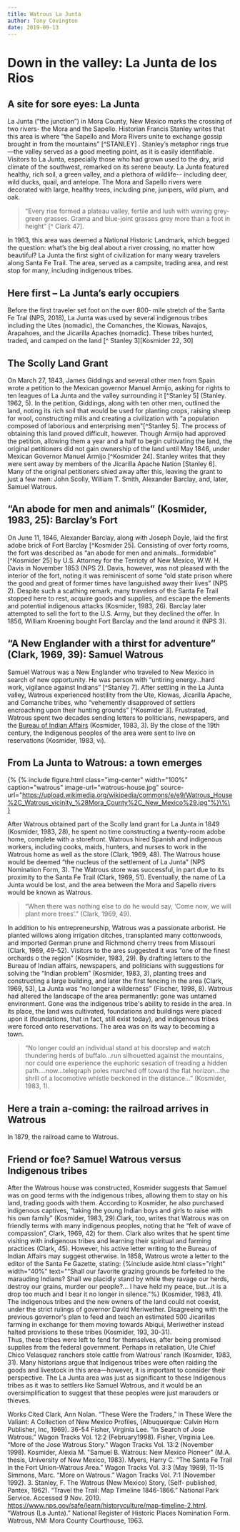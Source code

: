 ```yaml
---
title: Watrous La Junta
author: Tony Covington
date: 2019-09-13
---
```

# Down in the valley: La Junta de los Rios
## A site for sore eyes: La Junta
La Junta (“the junction”) in Mora County, New Mexico marks the crossing of two rivers- the Mora and the Sapello. Historian Francis Stanley writes that this area is where "the Sapello and Mora Rivers unite to exchange gossip brought in from the mountains” [^STANLEY] . Stanley’s metaphor rings true—the valley served as a good meeting point, as it is easily identifiable.
Visitors to La Junta, especially those who had grown used to the dry, arid climate of the southwest, remarked on its serene beauty. La Junta featured healthy, rich soil, a green valley, and a plethora of wildlife-- including deer, wild ducks, quail, and antelope. The Mora and Sapello rivers were decorated with large, healthy trees, including pine, junipers, wild plum, and oak.  
>“Every rise formed a plateau valley, fertile and lush with waving grey-green grasses. Grama and blue-joint grasses grey more than a foot in height” [^ Clark 47].

In 1963, this area was deemed a National Historic Landmark, which begged the question: what’s the big deal about a river crossing, no matter how beautiful? La Junta the first sight of civilization for many weary travelers along Santa Fe Trail. The area, served as a campsite, trading area, and rest stop for many, including indigenous tribes.

## Here first – La Junta’s early occupiers
 Before the first traveler set foot on the over 800- mile stretch of the Santa Fe Tral (NPS, 2018), La Junta was used by several indigenous tribes including the Utes (nomadic), the Comanches, the Kiowas, Navajos, Arapahoes, and the Jicarilla Apaches (nomadic). These tribes hunted, traded, and camped on the land [^ Stanley 3][Kosmider 22, 30] 
 
## The Scolly Land Grant
On March 27, 1843, James Giddings and several other men from Spain wrote a petition to the Mexican governor Manuel Armijo, asking for rights to ten leagues of La Junta and the valley surrounding it [^Stanley 5] (Stanley. 1962, 5).  In the petition, Giddings, along with ten other men, outlined the land, noting its rich soil that would be used for planting crops, raising sheep for wool, constructing mills and creating a civilization with “a population composed of laborious and enterprising men"[^Stanley 5].  The process of obtaining this land proved difficult, however. Though Armijo had approved the petition, allowing them a year and a half to begin cultivating the land, the original petitioners did not gain ownership of the land until May 1846, under Mexican Governor Manuel Armijo [^Kosmider 24]. Stanley writes that they were sent away by members of the Jicarilla Apache Nation [Stanley 6]. Many of the original petitioners shied away after this, leaving the grant to just a few men: John Scolly, William T. Smith, Alexander Barclay, and, later, Samuel Watrous.  

## “An abode for men and animals” (Kosmider, 1983, 25): Barclay’s Fort
On June 11, 1846, Alexander Barclay, along with Joseph Doyle, laid the first adobe brick of Fort Barclay [^Kosmider 25]. Consisting of over forty rooms, the fort was described as “an abode for men and animals...formidable” [^Kosmider 25] by U.S. Attorney for the Terrioty of New Mexico, W.W. H. Davis in November 1853 (NPS 2).  Davis, however, was not pleased with the interior of the fort, noting it was reminiscent of some “old state prison where the good and great of former times have languished away their lives” (NPS 2). Despite such a scathing remark, many travelers of the Santa Fe Trail stopped here to rest, acquire goods and supplies, and escape the elements and potential indigenous attacks (Kosmider, 1983, 26). Barclay later attempted to sell the fort to the U.S. Army, but they declined the offer. In 1856, William Kroening bought Fort Barclay and the land around it (NPS 3).  

## “A New Englander with a thirst for adventure” (Clark, 1969, 39): Samuel Watrous 
Samuel Watrous was a New Englander who traveled to New Mexico in search of new opportunity.  He was person with “untiring energy...hard work, vigilance against Indians” [^Stanley 7].  After settling in the La Junta valley, Watrous experienced hostility from the Ute, Kiowas, Jicarilla Apache, and Comanche tribes, who “vehemently disapproved of settlers encroaching upon their hunting grounds” [^Kosmider 3]. Frustrated, Watrous spent two decades sending letters to politicians, newspapers, and the [Bureau of Indian Affairs](https://www.bia.gov/bia) (Kosmider, 1983, 3). By the close of the 19th century, the Indigenous peoples of the area were sent to live on reservations (Kosmider, 1983, vi). 

## From La Junta to Watrous: a town emerges
\{\% {% include figure.html class="img-center" width="100%" caption="watrous" image-url="watrous-house.jpg" source- url="https://upload.wikimedia.org/wikipedia/commons/e/e9/Watrous_House%2C_Watrous_vicinity_%28Mora_County%2C_New_Mexico%29.jpg"%}\%\}

After Watrous obtained part of the Scolly land grant for La Junta in 1849 (Kosmider, 1983, 28), he spent no time constructing a twenty-room adobe home, complete with a storefront. Watrous hired Spanish and indigenous workers, including cooks, maids, hunters, and nurses to work in the Watrous home as well as the store (Clark, 1969, 48). The Watrous house would be deemed “the nucleus of the settlement of La Junta” (NPS Nomination Form, 3).  The Watrous store was successful, in part due to its proximity to the Santa Fe Trail (Clark, 1969, 51).  Eventually, the name of La Junta would be lost, and the area between the Mora and Sapello rivers would be known as Watrous. 

>“When there was nothing else to do he would say,
‘Come now, we will plant more trees’.” (Clark, 1969, 49).

In addition to his entrepreneurship, Watrous was a passionate arborist.  He planted willows along irrigation ditches, transplanted many cottonwoods, and imported German prune and Richmond cherry trees from Missouri (Clark, 1969, 49-52). Visitors to the ares suggested it was “one of the finest orchards o the region” (Kosmider, 1983, 29). 
By drafting letters to the Bureau of Indian affairs, newspapers, and politicians with suggestions for solving the “Indian problem” (Kosmider, 1983, 3), planting trees and constructing a large building, and later the first fencing in the area (Clark, 1969, 53), La Junta was “no longer a wilderness” (Fischer, 1998, 8).  Watrous had altered the landscape of the area permanently: gone was untamed environment. Gone was the indigenous tribe's ability to reside in the area.  In its place, the land was cultivated, foundations and buildings were placed upon it (foundations, that in fact, still exist today), and indigenous tribes were forced onto reservations. The area was on its way to becoming a town.   

>“No longer could an individual stand at his doorstep and watch thundering herds of buffalo...run silhouetted against the mountains, nor could one experience the euphoric sesation of treading a hidden path....now...telegraph poles marched off toward the flat horizon...the shrill of a locomotive whistle beckoned in the distance...” (Kosmider, 1983, 1).

## Here a train a-coming: the railroad arrives in Watrous 

In 1879, the railroad came to Watrous. 

## Friend or foe? Samuel Watrous versus Indigenous tribes
After the Watrous house was constructed, Kosmider suggests that Samuel was on good terms with the indigenous tribes, allowing them to stay on his land, trading goods with them.  According to Kosmider, he also purchased indigenous captives, “taking the young Indian boys and girls to raise with his own family” (Kosmider, 1983, 29).Clark, too, writes that Watrous was on friendly terms with many indigenous peoples, noting that he “felt of wave of compassion”, Clark, 1969, 42) for them. Clark also writes that he spent time visiting with indigenous tribes and learning their spiritual and farming practices (Clark, 45). However, his active letter writing to the Bureau of Indian Affairs may suggest otherwise. In 1858, Watrous wrote a letter to the editor of the Santa Fe Gazette, stating:
{%include aside.html class="right" width="40%" text="“Shall our favorite grazing grounds be forfeited to the marauding Indians? Shall we placidly stand by while they ravage our herds, destroy our grains, murder our people?... I have held my peace, but...it is a drop too much and I bear it no longer in silence."%}
 (Kosmider, 1983, 41).  
The indigenous tribes and the new owners of the land could not coexist, under the strict rulings of governor David Meriwether.  Disagreeing with the previous governor's plan to feed and teach an estimated 500 Jicarillas farming in exchange for them moving towards Abiqui, Meriwether instead halted provisions to these tribes (Kosmider, 193, 30-31).  
 Thus, these tribes were left to fend for themselves, after being promised supplies from the federal government.  Perhaps in retaliation, Ute Chief Chico Velasquez ranchers stole cattle from Watrous’ ranch (Kosmider, 1983, 31). Many historians argue that Indigenous tribes were often raiding the goods and livestock in this area—however, it is important to consider their perspective.  The La Junta area was just as significant to these Indigenous tribes as it was to settlers like Samuel Watrous, and it would be an oversimplification to suggest that these peoples were just marauders or thieves.

















Works Cited
Clark, Ann Nolan. “These Were the Traders,” in These Were the Valiant: A Collection of New Mexico Profiles, (Albuquerque: Calvin Horn Publisher, Inc, 1969). 36-54
Fisher, Virginia Lee. “In Search of Jose Watrous.” Wagon Tracks Vol. 12:2 (February1998).
Fisher, Virginia Lee. “More of the Jose Watrous Story.” Wagon Tracks Vol. 13:2 (November 1998).
Kosmider, Alexia M. "Samuel B. Watrous: New Mexico Pioneer" (M.A. thesis, University of New Mexico, 1983).
Myers, Harry C. “The Santa Fe Trail in the Fort Union-Watrous Area.” Wagon Tracks Vol. 3:3 (May 1989), 11-15
Simmons, Marc. “More on Watrous.” Wagon Tracks Vol. 7:1 (November 1992). 3.
Stanley, F. The Watrous (New Mexico) Story, (Self- published, Pantex, 1962). 
“Travel the Trail: Map Timeline 1846-1866.” National Park Service. Accessed 9 Nov. 2019. https://www.nps.gov/safe/learn/historyculture/map-timeline-2.html.
“Watrous (La Junta).” National Register of Historic Places Nomination Form. Watrous, NM: Mora County Courthouse, 1963. 

